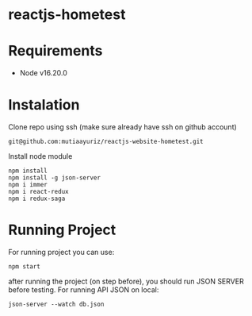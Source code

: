 # reactjs-hometest

Requirements
============

* Node v16.20.0


Instalation
============

Clone repo using ssh (make sure already have ssh on github account)

    git@github.com:mutiaayuriz/reactjs-website-hometest.git

Install node module

    npm install
    npm install -g json-server
    npm i immer
    npm i react-redux
    npm i redux-saga


Running Project
============

For running project you can use:

    npm start


after running the project (on step before), you should run JSON SERVER before testing.
For running API JSON on local:

    json-server --watch db.json

